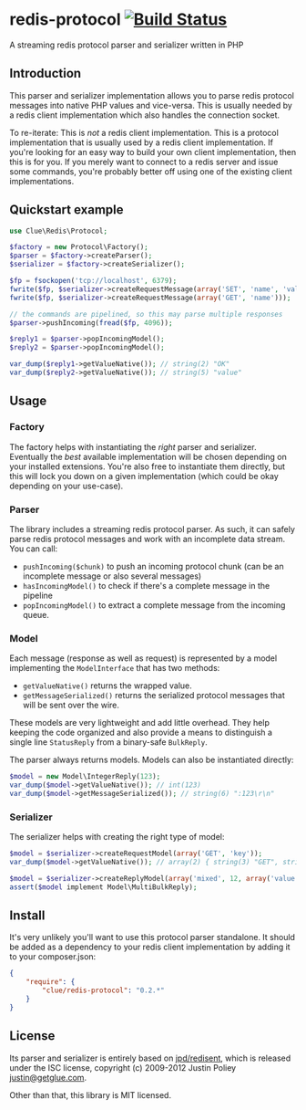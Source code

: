 # redis-protocol [![Build Status](https://travis-ci.org/clue/redis-protocol.png?branch=master)](https://travis-ci.org/clue/redis-protocol)

A streaming redis protocol parser and serializer written in PHP 

## Introduction

This parser and serializer implementation allows you to parse redis protocol
messages into native PHP values and vice-versa. This is usually needed by a
redis client implementation which also handles the connection socket.

To re-iterate: This is *not* a redis client implementation. This is a protocol
implementation that is usually used by a redis client implementation. If you're
looking for an easy way to build your own client implementation, then this is
for you. If you merely want to connect to a redis server and issue some
commands, you're probably better off using one of the existing client
implementations.

## Quickstart example

```php
use Clue\Redis\Protocol;

$factory = new Protocol\Factory();
$parser = $factory->createParser();
$serializer = $factory->createSerializer();

$fp = fsockopen('tcp://localhost', 6379);
fwrite($fp, $serializer->createRequestMessage(array('SET', 'name', 'value')));
fwrite($fp, $serializer->createRequestMessage(array('GET', 'name')));

// the commands are pipelined, so this may parse multiple responses
$parser->pushIncoming(fread($fp, 4096));

$reply1 = $parser->popIncomingModel();
$reply2 = $parser->popIncomingModel();

var_dump($reply1->getValueNative()); // string(2) "OK"
var_dump($reply2->getValueNative()); // string(5) "value"
```

## Usage

### Factory

The factory helps with instantiating the *right* parser and serializer.
Eventually the *best* available implementation will be chosen depending on your
installed extensions. You're also free to instantiate them directly, but this
will lock you down on a given implementation (which could be okay depending on
your use-case).

### Parser

The library includes a streaming redis protocol parser. As such, it can safely
parse redis protocol messages and work with an incomplete data stream. You can
call:

* `pushIncoming($chunk)` to push an incoming protocol chunk
  (can be an incomplete message or also several messages)
* `hasIncomingModel()` to check if there's a complete message in the pipeline
* `popIncomingModel()` to extract a complete message from the incoming queue.

### Model

Each message (response as well as request) is represented by a model
implementing the `ModelInterface` that has two methods:

* `getValueNative()` returns the wrapped value.
* `getMessageSerialized()` returns the serialized protocol messages that will be
  sent over the wire.

These models are very lightweight and add little overhead. They help keeping the
code organized and also provide a means to distinguish a single line
`StatusReply` from a binary-safe `BulkReply`.
  
The parser always returns models. Models can also be instantiated directly:

```php
$model = new Model\IntegerReply(123);
var_dump($model->getValueNative()); // int(123)
var_dump($model->getMessageSerialized()); // string(6) ":123\r\n"
```

### Serializer

The serializer helps with creating the right type of model:

```php
$model = $serializer->createRequestModel(array('GET', 'key'));
var_dump($model->getValueNative()); // array(2) { string(3) "GET", string(3) "key" }

$model = $serializer->createReplyModel(array('mixed', 12, array('value')));
assert($model implement Model\MultiBulkReply);
```

## Install

It's very unlikely you'll want to use this protocol parser standalone. It should
be added as a dependency to your redis client implementation by adding it to
your composer.json:

```JSON
{
    "require": {
        "clue/redis-protocol": "0.2.*"
    }
}
```

## License

Its parser and serializer is entirely based on
[jpd/redisent](https://github.com/jdp/redisent), which is released under the ISC
license, copyright (c) 2009-2012 Justin Poliey <justin@getglue.com>.

Other than that, this library is MIT licensed.


